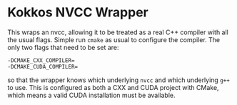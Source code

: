 # Kokkos NVCC Wrapper

This wraps an nvcc, allowing it to be treated as a real C++ compiler with all the usual flags.
Simple run `cmake` as usual to configure the compiler. The only two flags that need to be set are:
````
-DCMAKE_CXX_COMPILER=
-DCMAKE_CUDA_COMPILER=
````
so that the wrapper knows which underlying `nvcc` and which underlying `g++` to use.
This is configured as both a CXX and CUDA project with CMake, which means a valid
CUDA installation must be available.

